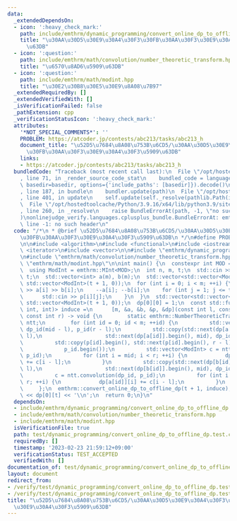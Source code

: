 ```yaml
---
data:
  _extendedDependsOn:
  - icon: ':heavy_check_mark:'
    path: include/emthrm/dynamic_programming/convert_online_dp_to_offline_dp.hpp
    title: "\u30AA\u30D5\u30E9\u30A4\u30F3\u30FB\u30AA\u30F3\u30E9\u30A4\u30F3\u5909\
      \u63DB"
  - icon: ':question:'
    path: include/emthrm/math/convolution/number_theoretic_transform.hpp
    title: "\u6570\u8AD6\u5909\u63DB"
  - icon: ':question:'
    path: include/emthrm/math/modint.hpp
    title: "\u30E2\u30B8\u30E5\u30E9\u8A08\u7B97"
  _extendedRequiredBy: []
  _extendedVerifiedWith: []
  _isVerificationFailed: false
  _pathExtension: cpp
  _verificationStatusIcon: ':heavy_check_mark:'
  attributes:
    '*NOT_SPECIAL_COMMENTS*': ''
    PROBLEM: https://atcoder.jp/contests/abc213/tasks/abc213_h
    document_title: "\u52D5\u7684\u8A08\u753B\u6CD5/\u30AA\u30D5\u30E9\u30A4\u30F3\
      \u30FB\u30AA\u30F3\u30E9\u30A4\u30F3\u5909\u63DB"
    links:
    - https://atcoder.jp/contests/abc213/tasks/abc213_h
  bundledCode: "Traceback (most recent call last):\n  File \"/opt/hostedtoolcache/Python/3.9.16/x64/lib/python3.9/site-packages/onlinejudge_verify/documentation/build.py\"\
    , line 71, in _render_source_code_stat\n    bundled_code = language.bundle(stat.path,\
    \ basedir=basedir, options={'include_paths': [basedir]}).decode()\n  File \"/opt/hostedtoolcache/Python/3.9.16/x64/lib/python3.9/site-packages/onlinejudge_verify/languages/cplusplus.py\"\
    , line 187, in bundle\n    bundler.update(path)\n  File \"/opt/hostedtoolcache/Python/3.9.16/x64/lib/python3.9/site-packages/onlinejudge_verify/languages/cplusplus_bundle.py\"\
    , line 401, in update\n    self.update(self._resolve(pathlib.Path(included), included_from=path))\n\
    \  File \"/opt/hostedtoolcache/Python/3.9.16/x64/lib/python3.9/site-packages/onlinejudge_verify/languages/cplusplus_bundle.py\"\
    , line 260, in _resolve\n    raise BundleErrorAt(path, -1, \"no such header\"\
    )\nonlinejudge_verify.languages.cplusplus_bundle.BundleErrorAt: emthrm/dynamic_programming/convert_online_dp_to_offline_dp.hpp:\
    \ line -1: no such header\n"
  code: "/*\n * @brief \u52D5\u7684\u8A08\u753B\u6CD5/\u30AA\u30D5\u30E9\u30A4\u30F3\
    \u30FB\u30AA\u30F3\u30E9\u30A4\u30F3\u5909\u63DB\n */\n#define PROBLEM \"https://atcoder.jp/contests/abc213/tasks/abc213_h\"\
    \n\n#include <algorithm>\n#include <functional>\n#include <iostream>\n#include\
    \ <iterator>\n#include <vector>\n\n#include \"emthrm/dynamic_programming/convert_online_dp_to_offline_dp.hpp\"\
    \n#include \"emthrm/math/convolution/number_theoretic_transform.hpp\"\n#include\
    \ \"emthrm/math/modint.hpp\"\n\nint main() {\n  constexpr int MOD = 998244353;\n\
    \  using ModInt = emthrm::MInt<MOD>;\n  int n, m, t;\n  std::cin >> n >> m >>\
    \ t;\n  std::vector<int> a(m), b(m);\n  std::vector<std::vector<ModInt>> p(m,\
    \ std::vector<ModInt>(t + 1, 0));\n  for (int i = 0; i < m; ++i) {\n    std::cin\
    \ >> a[i] >> b[i];\n    --a[i]; --b[i];\n    for (int j = 1; j <= t; ++j) {\n\
    \      std::cin >> p[i][j];\n    }\n  }\n  std::vector<std::vector<ModInt>> dp(n,\
    \ std::vector<ModInt>(t + 1, 0));\n  dp[0][0] = 1;\n  const std::function<void(int,\
    \ int, int)> induce =\n      [m, &a, &b, &p, &dp](const int l, const int mid,\
    \ const int r) -> void {\n        static emthrm::NumberTheoreticTransform<MOD>\
    \ ntt;\n        for (int id = 0; id < m; ++id) {\n          std::vector<ModInt>\
    \ dp_id(mid - l), p_id(r - l);\n          std::copy(std::next(dp[a[id]].begin(),\
    \ l),\n                    std::next(dp[a[id]].begin(), mid), dp_id.begin());\n\
    \          std::copy(p[id].begin(), std::next(p[id].begin(), r - l),\n       \
    \             p_id.begin());\n          std::vector<ModInt> c = ntt.convolution(dp_id,\
    \ p_id);\n          for (int i = mid; i < r; ++i) {\n            dp[b[id]][i]\
    \ += c[i - l];\n          }\n          std::copy(std::next(dp[b[id]].begin(),\
    \ l),\n                    std::next(dp[b[id]].begin(), mid), dp_id.begin());\n\
    \          c = ntt.convolution(dp_id, p_id);\n          for (int i = mid; i <\
    \ r; ++i) {\n            dp[a[id]][i] += c[i - l];\n          }\n        }\n \
    \     };\n  emthrm::convert_online_dp_to_offline_dp(t + 1, induce);\n  std::cout\
    \ << dp[0][t] << '\\n';\n  return 0;\n}\n"
  dependsOn:
  - include/emthrm/dynamic_programming/convert_online_dp_to_offline_dp.hpp
  - include/emthrm/math/convolution/number_theoretic_transform.hpp
  - include/emthrm/math/modint.hpp
  isVerificationFile: true
  path: test/dynamic_programming/convert_online_dp_to_offline_dp.test.cpp
  requiredBy: []
  timestamp: '2023-02-23 21:59:12+09:00'
  verificationStatus: TEST_ACCEPTED
  verifiedWith: []
documentation_of: test/dynamic_programming/convert_online_dp_to_offline_dp.test.cpp
layout: document
redirect_from:
- /verify/test/dynamic_programming/convert_online_dp_to_offline_dp.test.cpp
- /verify/test/dynamic_programming/convert_online_dp_to_offline_dp.test.cpp.html
title: "\u52D5\u7684\u8A08\u753B\u6CD5/\u30AA\u30D5\u30E9\u30A4\u30F3\u30FB\u30AA\u30F3\
  \u30E9\u30A4\u30F3\u5909\u63DB"
---
```

